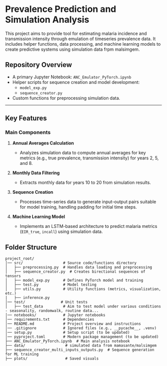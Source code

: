 # Prevalence Prediction and Simulation Analysis

This project aims to provide tool for estimating malaria incidence and transmission intensity through emulation of timeseries prevalence data. It includes helper functions, data processing, and machine learning models to create predictive systems using simulation data frpm malsimgem.

## Repository Overview

- A primary Jupyter Notebook: `ANC_Emulator_PyTorch.ipynb`
- Helper scripts for sequence creation and model development:
  - `model_exp.py`
  - `sequence_creator.py`
- Custom functions for preprocessing simulation data.

---

## Key Features

### Main Components
1. **Annual Averages Calculation**
   - Analyzes simulation data to compute annual averages for key metrics (e.g., true prevalence, transmission intensity) for years 2, 5, and 8.

2. **Monthly Data Filtering**
   - Extracts monthly data for years 10 to 20 from simulation results.

3. **Sequence Creation**
   - Processes time-series data to generate input-output pairs suitable for model training, handling padding for initial time steps.

4. **Machine Learning Model**
   - Implements an LSTM-based architecture to predict malaria metrics (`EIR_true`, `incall`) using simulation data.


## Folder Structure

```
project_root/
│── src/                  # Source code/functions directory
│   ├── preprocessing.py  # Handles data loading and preprocessing
│   ├── sequence_creator.py  # Creates birectional sequences of tensors
│   ├── model_exp.py      # Defines PyTorch model and training
│   ├── test.py           # Model testing
│   ├── utils.py          # Utility functions (metrics, visualization, etc.)
|   ├── inference.py           
│── test/                # Unit tests
│   ├── test_data         # Aim to test model under various conditions - seasonality, randomwalk, routine data...
│── notebooks/            # Jupyter notebooks 
│── requirements.txt      # Dependencies
│── README.md             # Project overview and instructions
│── .gitignore            # Ignored files (e.g., __pycache__, .venv)
│── setup.py              # Setup script (to be updated)
│── pyproject.toml        # Modern package management (to be updated)
├── ANC_Emulator_PyTorch.ipynb  # Main analysis notebook
├── data/                  # simulated data from mamasante/malsimgem
├── sequence_creator_multi_inputs_outputs.py  # Sequence generation for ML training
├── plots/                 # Saved visuals

